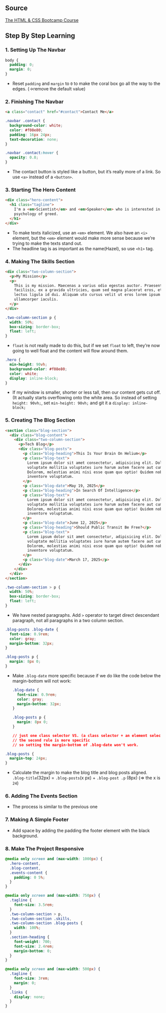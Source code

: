## Source

[The HTML & CSS Bootcamp Course](https://www.udemy.com/share/1085lQ3@_8AUEjhUY4KLN_wkAur49R-qj_wD-ULv51rA9D1lVQ-fvHKs09YmYJVTGXBBzyJ3DA==/)

## Step By Step Learning

### 1. Setting Up The Navbar

```css
body {
  padding: 0;
  margin: 0;
}
```

- Reset `padding` and `margin` to `0` to make the coral box go all the way to the edges. (→remove the default value)

### 2. Finishing The Navbar

```html
<a class="contact" href="#contact">Contact Me</a>
```

```css
.navbar .contact {
  background-color: white;
  color: #f08e80;
  padding: 16px 24px;
  text-decoration: none;
}

.navbar .contact:hover {
  opacity: 0.8;
}
```

- The contact button is styled like a button, but it’s really more of a link. So use `<a>` instead of a `<button>`.

### 3. Starting The Hero Content

```html
<div class="hero-content">
  <h1 class="tagline">
    I'm a <em>Scientist</em> and <em>Speaker</em> who is interested in the
    psychology of greed.
  </h1>
</div>
```

- To make texts italicized, use an `<em>` element. We also have an `<i>` element, but the `<em>` element would make more sense because we’re trying to make the texts stand out.
- The headline tag is as important as the name(Hazel), so use `<h1>` tag.

### 4. Making The Skills Section

```html
<div class="two-column-section">
  <p>My Mission</p>
  <p>
    This is my mission. Maecenas a varius odio egestas auctor. Praesent
    facilisis, ex a gravida ultricies, quam sed magna placerat eros, et vehicula
    lectus ligula id dui. Aliquam uto cursus velit ut eros lorem ipsum
    ullamcorper iaculis.
  </p>
</div>
```

```css
.two-column-section p {
  width: 50%;
  box-sizing: border-box;
  float: left;
}
```

- `float` is not really made to do this, but if we set `float` to left, they’re now going to well float and the content will flow around them.

```css
.hero {
  min-height: 90vh;
  background-color: #f08e80;
  color: white;
  display: inline-block;
}
```

- If my window is smaller, shorter or less tall, then our content gets cut off.(It actually starts overflowing onto the white area. So instead of setting `height: 90vh;`, set `min-height: 90vh;` and git it a `display: inline-block;`

### 5. Creating The Blog Section

```html
<section class="blog-section">
  <div class="blog-content">
    <div class="two-column-section">
      <p>Tech Blog</p>
      <div class="blog-posts">
        <p class="blog-heading">This Is Your Brain On Helium</p>
        <p class="blog-text">
          Lorem ipsum dolor sit amet consectetur, adipisicing elit. Dolorum,
          voluptate mollitia voluptates iure harum autem facere aut cum.
          Dolorem, molestias animi nisi esse quam quo optio! Quidem nobis
          inventore voluptatum.
        </p>
        <p class="blog-date">May 19, 2025</p>
        <p class="blog-heading">In Search Of Intelligence</p>
        <p class="blog-text">
          Lorem ipsum dolor sit amet consectetur, adipisicing elit. Dolorum,
          voluptate mollitia voluptates iure harum autem facere aut cum.
          Dolorem, molestias animi nisi esse quam quo optio! Quidem nobis
          inventore voluptatum.
        </p>
        <p class="blog-date">June 12, 2025</p>
        <p class="blog-heading">Should Public Transit Be Free?</p>
        <p class="blog-text">
          Lorem ipsum dolor sit amet consectetur, adipisicing elit. Dolorum,
          voluptate mollitia voluptates iure harum autem facere aut cum.
          Dolorem, molestias animi nisi esse quam quo optio! Quidem nobis
          inventore voluptatum.
        </p>
        <p class="blog-date">March 17, 2025</p>
      </div>
    </div>
  </div>
</section>
```

```css
.two-column-section > p {
  width: 50%;
  box-sizing: border-box;
  float: left;
}
```

- We have nested paragraphs. Add `>` operator to target direct descendant paragraph, not all paragraphs in a two column section.

```css
.blog-posts .blog-date {
  font-size: 0.9rem;
  color: gray;
  margin-bottom: 32px;
}

.blog-posts p {
  margin: 8px 0;
}
```

- Make `.blog-date` more specific because if we do like the code below the margin-bottom will not work:

  ```css
  .blog-date {
    font-size: 0.9rem;
    color: gray;
    margin-bottom: 32px;
  }

  .blog-posts p {
    margin: 8px 0;
  }

  // just one class selector VS. (a class selector + an element selector)
  // the second rule is more specific
  // so setting the margin-bottom of .blog-date won't work.
  ```

```css
.blog-posts {
  margin-top: 24px;
}
```

- Calculate the margin to make the blog title and blog posts aligned.
  `.blog-title`(32px) = `.blog-posts`(x px) + `.blog-post .p` (8px)
  (⇒ the x is `24`)

### 6. Adding The Events Section

- The process is similar to the previous one

### 7. Making A Simple Footer

- Add space by adding the padding the footer element with the black background.

### 8. Make The Project Responsive

```css
@media only screen and (max-width: 1000px) {
  .hero-content,
  .blog-content,
  .events-content {
    padding: 0 5%;
  }
}

@media only screen and (max-width: 750px) {
  .tagline {
    font-size: 3.5rem;
  }
  .two-column-section > p,
  .two-column-section .skills,
  .two-column-section .blog-posts {
    width: 100%;
  }
  .section-heading {
    font-weight: 700;
    font-size: 2.4rem;
    margin-bottom: 0;
  }
}

@media only screen and (max-width: 500px) {
  .tagline {
    font-size: 3rem;
    margin: 0;
  }
  .links {
    display: none;
  }
}
```
